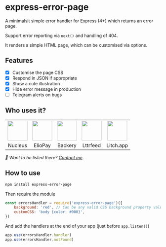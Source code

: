 # express-error-page

A minimalsit simple error handler for Express (4+) which returns an error page.

Support error reporting via `next()` and handling of 404.

It renders a simple HTML page, which can be customised via options.

## Features
- [x] Customise the page CSS
- [x] Respond in JSON if appropriate
- [x] Show a cute illustration
- [x] Hide error message in production
- [ ] Telegram alerts on bugs

## Who uses it?

<table>
<tr>
	<td align="center">
		<a href="https://nucleus.sh"><img src="https://nucleus.sh/logo_color.svg" height="64" /></a>
	</td>
	<td align="center">
		<a href="https://eliopay.com"><img src="https://eliopay.com/logo_black.svg" height="64" /></a>
	</td>
	<td align="center">
		<a href="https://backery.io"><img src="https://backery.io/logo_color.svg" height="64" /></a>
	</td>
	<td align="center">
		<a href="https://lttrfeed.com"><img src="https://lttrfeed.com/icon.svg" height="64" /></a>
	</td>
	<td align="center">
		<a href="https://litch.app"><img src="https://litch.app/img/logo.png" height="64" /></a>
	</td>
</tr>
<tr>
	<td align="center">Nucleus</td>
	<td align="center">ElioPay</td>
	<td align="center">Backery</td>
	<td align="center">Lttrfeed</td>
	<td align="center">Litch.app</td>
</tr>
</table>

_👋 Want to be listed there? [Contact me](mailto:vince@lyser.io)._


## How to use

```bash
npm install express-error-page
```

Then require the module

```javascript
const errorsHandler = require('express-error-page')({
	background: 'red', // Can be any valid CSS background property value
	customCSS: 'body {color: #000}', 
})
```

And add the handlers at the end of your app (just before `app.listen()`)

```javascript
app.use(errorsHandler.handler)
app.use(errorsHandler.notFound)
```


<!-- ## Telegram Alerts

You can receive alerts via Telegram when an unhandled error happen in your app.

Get a token as explained [here](https://www.siteguarding.com/en/how-to-get-telegram-bot-api-token) and get your user chat id (`telegramChat`) by talking to [@get_id_bot](https://telegram.me/get_id_bot)
 -->
